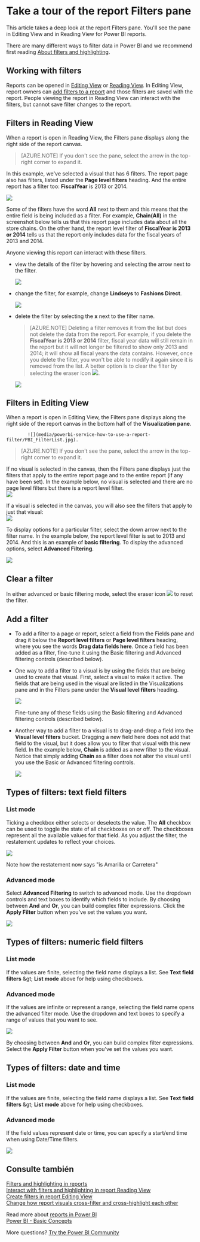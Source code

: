 <properties
   pageTitle="Take a tour of the Filters pane"
   description="How to use report filters"
   services="powerbi"
   documentationCenter=""
   authors="mihart"
   manager="mblythe"
   backup=""
   editor=""
   tags=""
   qualityFocus="monitoring"
   qualityDate=""/>

<tags
   ms.service="powerbi"
   ms.devlang="NA"
   ms.topic="article"
   ms.tgt_pltfrm="NA"
   ms.workload="powerbi"
   ms.date="10/24/2016"
   ms.author="mihart"/>

# <a name="take-a-tour-of-the-report-filters-pane"></a>Take a tour of the report Filters pane
This article takes a deep look at the report Filters pane. You'll see the pane in Editing View and in Reading View for Power BI reports.

There are many different ways to filter data in Power BI and we recommend first reading <bpt id="p1">[</bpt>About filters and highlighting<ept id="p1">](powerbi-service-about-filters-and-highlighting-in-reports)</ept>.

## <a name="working-with-filters"></a>Working with filters  
Reports can be opened in <bpt id="p1">[</bpt>Editing View<ept id="p1">](powerbi-service-interact-with-a-report-in-editing-view.md)</ept> or <bpt id="p2">[</bpt>Reading View<ept id="p2">](powerbi-service-interact-with-a-report-in-reading-view.md)</ept>. In Editing View, report owners can <bpt id="p1">[</bpt>add filters to a report<ept id="p1">](powerbi-service-add-a-filter-to-a-report)</ept> and those filters are saved with the report. People viewing the report in Reading View can interact with the filters, but cannot save filter changes to the report.

## <a name="filters-in-reading-view"></a>Filters in Reading View

When a report is open in Reading View, the Filters pane displays along the right side of the report canvas.  

>[AZURE.NOTE] If you don't see the pane, select the arrow in the top-right corner to expand it.

In this example, we've selected a visual that has 6 filters. The report page also has filters, listed under the <bpt id="p1">**</bpt>Page level filters<ept id="p1">**</ept> heading. And the entire report has a filter too:  <bpt id="p1">**</bpt>FiscalYear<ept id="p1">**</ept> is 2013 or 2014.  

![](media/powerbi-service-how-to-use-a-report-filter/power-bi-filter-visual-level.png)

Some of the filters have the word <bpt id="p1">**</bpt>All<ept id="p1">**</ept> next to them and this means that the entire field is being included as a filter.  For example, <bpt id="p1">**</bpt>Chain(All)<ept id="p1">**</ept> in the screenshot below tells us that this report page includes data about all the store chains.  On the other hand, the report level filter of <bpt id="p1">**</bpt>FiscalYear is 2013 or 2014<ept id="p1">**</ept> tells us that the report only includes data for the fiscal years of 2013 and 2014.

Anyone viewing this report can interact with these filters.

-    view the details of the filter by hovering and selecting the arrow next to the filter.

      ![](media/powerbi-service-interact-with-a-report-in-reading-view/power-bi-expan-filter.png)

-  change the filter, for example, change <bpt id="p1">**</bpt>Lindseys<ept id="p1">**</ept> to <bpt id="p2">**</bpt>Fashions Direct<ept id="p2">**</ept>.

      ![](media/powerbi-service-interact-with-a-report-in-reading-view/power-bi-filter-chain.png)

-  delete the filter by selecting the <bpt id="p1">**</bpt>x<ept id="p1">**</ept> next to the filter name.

   >[AZURE.NOTE]  Deleting a filter removes it from the list but does not delete the data from the report.  For example, if you delete the <bpt id="p1">**</bpt>FiscalYear is 2013 or 2014<ept id="p1">**</ept> filter, fiscal year data will still remain in the report but it will not longer be filtered to show only 2013 and 2014; it will show all fiscal years the data contains.  However, once you delete the filter, you won't be able to modify it again since it is removed from the list. A better option is to clear the filter by selecting the eraser icon <ph id="ph1">![](media/powerbi-service-interact-with-a-report-in-reading-view/power-bi-eraser-icon.png)</ph>.

   ![](media/powerbi-service-how-to-use-a-report-filter/power-bi-delete-filter.png)

## <a name="filters-in-editing-view"></a>Filters in Editing View

When a report is open in Editing View, the Filters pane displays along the right side of the report canvas in the bottom half of the <bpt id="p1">**</bpt>Visualization pane<ept id="p1">**</ept>.


            ![](media/powerbi-service-how-to-use-a-report-filter/PBI_FilterList.jpg).  

>[AZURE.NOTE] If you don't see the pane, select the arrow in the top-right corner to expand it.


If no visual is selected in the canvas, then the Filters pane displays just the filters that apply to the entire report page and to the entire report (if any have been set). In the example below, no visual is selected and there are no page level filters but there is a report level filter.  
![](media/powerbi-service-how-to-use-a-report-filter/PBI_FilterListWithReportFilter.jpg)  

If a visual is selected in the canvas, you will also see the filters that apply to just that visual:  
![](media/powerbi-service-how-to-use-a-report-filter/PBI_FilterListWithReportAndVIsLevelFilters.jpg)

To display options for a particular filter, select the down arrow next to the filter name.  In the example below, the report level filter is set to 2013 and 2014. And this is an example of <bpt id="p1">**</bpt>basic filtering<ept id="p1">**</ept>.  To display the advanced options, select <bpt id="p1">**</bpt>Advanced Filtering<ept id="p1">**</ept>.

![](media/powerbi-service-how-to-use-a-report-filter/PBI_FilterListDropdown.jpg)

## <a name="clear-a-filter"></a>Clear a filter  
 In either advanced or basic filtering mode, select the eraser icon  <ph id="ph1">![](media/powerbi-service-how-to-use-a-report-filter/PBI_eraserIcon.jpg)</ph> to reset the filter. 

##   <a name="add-a-filter"></a>Add a filter
-  To add a filter to a page or report, select a field from the Fields pane and drag it below the <bpt id="p1">**</bpt>Report level filters<ept id="p1">**</ept>  or <bpt id="p2">**</bpt>Page level filters<ept id="p2">**</ept> heading, where you see the words <bpt id="p3">**</bpt>Drag data fields here<ept id="p3">**</ept>. Once a field has been added as a filter, fine-tune it using the Basic filtering and Advanced filtering controls (described below).

-  One way to add a filter to a visual is by using the fields that are being used to create that visual. First, select a visual to make it active. The fields that are being used in the visual are listed in the Visualizations pane and in the Filters pane under the <bpt id="p1">**</bpt>Visual level filters<ept id="p1">**</ept> heading.

    ![](media/powerbi-service-how-to-use-a-report-filter/power-bi-visual-filter.png)  

    Fine-tune any of these fields using the Basic filtering and Advanced filtering controls (described below).

-  Another way to add a filter to a visual is to drag-and-drop a field into the <bpt id="p1">**</bpt>Visual level filters<ept id="p1">**</ept> bucket. Dragging a new field here does not add that field to the visual, but it does allow you to filter that visual with this new field. In the example below, <bpt id="p1">**</bpt>Chain<ept id="p1">**</ept> is added as a new filter to the visual. Notice that simply adding <bpt id="p1">**</bpt>Chain<ept id="p1">**</ept> as a filter does not alter the visual until you use the Basic or Advanced filtering controls.

    ![](media/powerbi-service-how-to-use-a-report-filter/power-bi-visual-filter.gif)


## <a name="types-of-filters:-text-field-filters"></a>Types of filters: text field filters  
### <a name="list-mode"></a>List mode  
Ticking a checkbox either selects or deselects the value. The <bpt id="p1">**</bpt>All<ept id="p1">**</ept> checkbox can be used to toggle the state of all checkboxes on or off. The checkboxes represent all the available values for that field.  As you adjust the filter, the restatement updates to reflect your choices. 

![](media/powerbi-service-how-to-use-a-report-filter/PBI_restatement.png)

Note how the restatement now says "is Amarilla or Carretera"

### <a name="advanced-mode"></a>Advanced mode  
Select <bpt id="p1">**</bpt>Advanced Filtering<ept id="p1">**</ept> to switch to advanced mode. Use the dropdown controls and text boxes to identify which fields to include. By choosing between <bpt id="p1">**</bpt>And<ept id="p1">**</ept> and <bpt id="p2">**</bpt>Or<ept id="p2">**</ept>, you can build complex filter expressions. Click the <bpt id="p1">**</bpt>Apply Filter<ept id="p1">**</ept> button when you've set the values you want.  

![](media/powerbi-service-how-to-use-a-report-filter/aboutFilters.png)

## <a name="types-of-filters:-numeric-field-filters"></a>Types of filters: numeric field filters  
### <a name="list-mode"></a>List mode  
If the values are finite, selecting the field name displays a list.  See <bpt id="p1">**</bpt>Text field filters<ept id="p1">**</ept> <ph id="ph1">&amp;gt;</ph> <bpt id="p2">**</bpt>List mode<ept id="p2">**</ept> above for help using checkboxes.   

### <a name="advanced-mode"></a>Advanced mode  
If the values are infinite or represent a range, selecting the field name opens the advanced filter mode. Use the dropdown and text boxes to specify a range of values that you want to see. 

![](media/powerbi-service-how-to-use-a-report-filter/PBI_dropdown-and-text.png)

By choosing between <bpt id="p1">**</bpt>And<ept id="p1">**</ept> and <bpt id="p2">**</bpt>Or<ept id="p2">**</ept>, you can build complex filter expressions. Select the <bpt id="p1">**</bpt>Apply Filter<ept id="p1">**</ept> button when you've set the values you want.

## <a name="types-of-filters:-date-and-time"></a>Types of filters: date and time  
### <a name="list-mode"></a>List mode  
If the values are finite, selecting the field name displays a list.  See <bpt id="p1">**</bpt>Text field filters<ept id="p1">**</ept> <ph id="ph1">&amp;gt;</ph> <bpt id="p2">**</bpt>List mode<ept id="p2">**</ept> above for help using checkboxes.   

### <a name="advanced-mode"></a>Advanced mode  
If the field values represent date or time, you can specify a start/end time when using Date/Time filters.  

![](media/powerbi-service-how-to-use-a-report-filter/PBI_date-time-filters.png)

## <a name="see-also"></a>Consulte también  
<bpt id="p1">[</bpt>Filters and highlighting in reports<ept id="p1">](powerbi-service-about-filters-and-highlighting-in-reports.md)</ept>  
<bpt id="p1">[</bpt>Interact with filters and highlighting in report Reading View<ept id="p1">](powerbi-service-interact-with-a-report-in-reading-view.md)</ept>  
<bpt id="p1">[</bpt>Create filters in report Editing View<ept id="p1">](powerbi-service-add-a-filter-to-a-report.md)</ept>  
<bpt id="p1">[</bpt>Change how report visuals cross-filter and cross-highlight each other<ept id="p1">](powerbi-service-visual-interactions.md)</ept>

Read more about <bpt id="p1">[</bpt>reports in Power BI<ept id="p1">](powerbi-service-reports.md)</ept>  
<bpt id="p1">[</bpt>Power BI - Basic Concepts<ept id="p1">](powerbi-service-basic-concepts.md)</ept>

More questions? <bpt id="p1">[</bpt>Try the Power BI Community<ept id="p1">](http://community.powerbi.com/)</ept>
